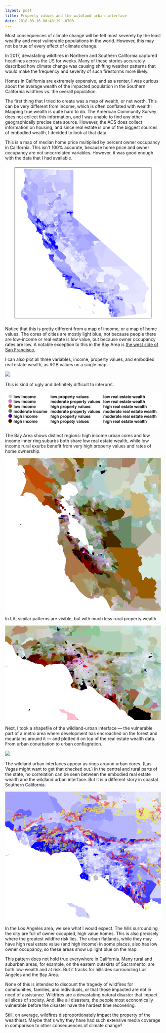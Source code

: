 ```yaml
---
layout: post
title: Property values and the wildland urban interface
date: 2018-03-16 00:48:19 -0700
---
```

Most consequences of climate change will be felt most severely by the least wealthy and most vulnerable populations in the world. However, this may not be true of every effect of climate change.

In 2017, devastating wildfires in Northern and Southern California captured headlines across the US for weeks. Many of these stories accurately described how climate change was causing shifting weather patterns that would make the frequency and severity of such firestorms more likely.

Homes in California are extremely expensive, and as a renter, I was curious about the average wealth of the impacted population in the Southern California wildfires vs. the overall population.

The first thing that I tried to create was a map of wealth, or net worth. This can be very different from income, which is often conflated with wealth! Mapping true wealth is quite hard to do. The American Community Survey does not collect this information, and I was unable to find any other geographically precise data source. However, the ACS does collect information on housing, and since real estate is one of the biggest sources of embodied wealth, I decided to look at that data.

This is a map of median home price multiplied by percent owner occupancy in California. This isn't 100% accurate, because home price and owner occupancy are not uncorrelated variables. However, it was good enough with the data that I had available.

![](/uploads/2018/03/16/wealth.png)

Notice that this is pretty different from a map of income, or a map of home values. The cores of cities are mostly light blue, not because people there are low-income or real estate is low value, but because owner occupancy rates are low. A notable exception to this in the Bay Area is [the west side of San Francisco.](http://www.sfexaminer.com/bid-west-side-support-jane-kim-announces-opposition-housing-density-bill/)

I can also plot all three variables, income, property values, and embodied real estate wealth, as RGB values on a single map.

![](/uploads/2018/03/16/wealth_comparison3.png)

This is kind of ugly and definitely difficult to interpret.

![](/uploads/2018/03/16/key.png)

The Bay Area shows distinct regions: high income urban cores and low income inner ring suburbs both share low real estate wealth, while low income rural exurbs benefit from very high property values and rates of home ownership.

![](/uploads/2018/03/16/sfbay.png)

In LA, similar patterns are visible, but with much less rural property wealth.

![](/uploads/2018/03/16/la.png)

Next, I took a shapefile of the wildland-urban interface — the vulnerable part of a metro area where development has encroached on the forest and mountains around it — and plotted it on top of the real estate wealth data. From urban conurbation to urban conflagration.

![](/uploads/2018/03/15/wui.png)

The wildland urban interfaces appear as rings around urban cores. (Las Vegas might want to get that checked out.) In the central and rural parts of the state, no correlation can be seen between the embodied real estate wealth and the wildland urban interface. But it is a different story in coastal Southern California.

![](/uploads/2018/03/15/wui_la.png)

In the Los Angeles area, we see what I would expect. The hills surrounding the city are full of owner occupied, high value homes. This is also precisely where the greatest wildfire risk lies. The urban flatlands, while they may have high real estate value (and high income) in some places, also has low owner occupancy, so these areas show up light blue on the map.

This pattern does not hold true everywhere in California. Many rural and suburban areas, for example, on the eastern outskirts of Sacramento, are both low-wealth and at risk. But it tracks for hillsides surrounding Los Angeles and the Bay Area.

None of this is intended to discount the tragedy of wildfires for communities, families, and individuals, or that those impacted are not in need of assistance. Wildfires are a devastating natural disaster that impact all slices of society. And, like all disasters, the people most economically vulnerable before the disaster have the hardest time recovering.

Still, on average, wildfires disproportionately impact the property of the wealthiest. Maybe that's why they have had such extensive media coverage in comparison to other consequences of climate change?
